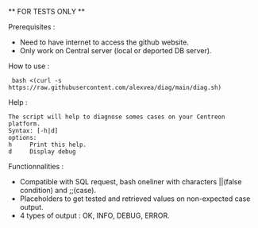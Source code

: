 ** FOR TESTS ONLY **

Prerequisites :

* Need to have internet to access the github website.
* Only work on Central server (local or deported DB server).

How to use : 
```
 bash <(curl -s https://raw.githubusercontent.com/alexvea/diag/main/diag.sh)
```
Help :
```
The script will help to diagnose somes cases on your Centreon platform.
Syntax: [-h|d]
options:
h     Print this help.
d     Display debug
```

Functionnalities :

* Compatible with SQL request, bash oneliner with characters ||(false condition) and ;;(case).
* Placeholders to get tested and retrieved values on non-expected case output.
* 4 types of output : OK, INFO, DEBUG, ERROR.
